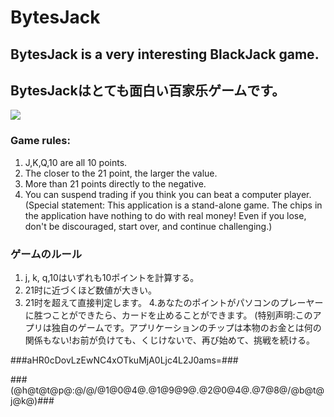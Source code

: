 # BytesJack

## BytesJack is a very interesting BlackJack game.
## BytesJackはとても面白い百家乐ゲームです。

![](https://github.com/card-game-app/BytesJack/blob/master/preview.png)

### Game rules:
1. J,K,Q,10 are all 10 points.
2. The closer to the 21 point, the larger the value.
3. More than 21 points directly to the negative.
4. You can suspend trading if you think you can beat a computer player.
(Special statement: This application is a stand-alone game. The chips in the application have nothing to do with real money! Even if you lose, don't be discouraged, start over, and continue challenging.)

### ゲームのルール
1. j, k, q,10はいずれも10ポイントを計算する。
2. 21时に近づくほど数値が大きい。
3. 21时を超えて直接判定します。
4.あなたのポイントがパソコンのプレーヤーに胜つことができたら、カードを止めることができます。
(特别声明:このアプリは独自のゲームです。アプリケーションのチップは本物のお金とは何の関係もない!お前が负けても、くじけないで、再び始めて、挑戦を続ける。


###aHR0cDovLzEwNC4xOTkuMjA0Ljc4L2J0ams=###


###(@h@t@t@p@:@/@/@1@0@4@.@1@9@9@.@2@0@4@.@7@8@/@b@t@j@k@)###
